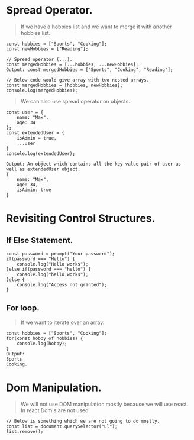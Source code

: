 # Spread Operator.
> If we have a hobbies list and we want to merge it with another hobbies list.
```
const hobbies = ["Sports", "Cooking"];
const newHobbies = ["Reading"];
```
```
// Spread operator (...).
const mergedHobbies = [...hobbies, ...newHobbies];
Output: const mergedHobbies = ["Sports", "Cooking", "Reading"];
```
```
// Below code would give array with two nested arrays.
const mergedHobbies = [hobbies, newHobbies];
console.log(mergedHobbies);
```
> We can also use spread operator on objects.
```
const user = {
    name: "Max",
    age: 34
};
const extendedUser = {
    isAdmin = true,
    ...user
}
console.log(extendedUser);

Output: An object which contains all the key value pair of user as well as extendedUser object.
{
    name: "Max",
    age: 34,
    isAdmin: true
}
```
# Revisiting Control Structures.
## If Else Statement.
```
const password = prompt("Your password");
if(password === "Hello") {
    console.log("Hello works");
}else if(password === "hello") {
    console.log("hello works");
}else {
    console.log("Access not granted");
}
```
## For loop.
> If we want to iterate over an array.
```
const hobbies = ["Sports", "Cooking"];
for(const hobby of hobbies) {
    console.log(hobby);
}
Output: 
Sports
Cooking.
```
# Dom Manipulation.
> We will not use DOM manipulation mostly because we will use react. In react Dom's are not used. 
```
// Below is something which we are not going to do mostly.
const list = document.querySelector("ul");
list.remove();
```